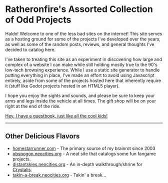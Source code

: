 # Ratheronfire's Assorted Collection of Odd Projects

Haldo! Welcome to one of the less bad sites on the internet! This site serves as a hosting ground for some of the projects I've developed over the years, as well as some of the random posts, reviews, and general thoughts I've decided to catalog here.

I've taken to treating this site as an experiment in discovering how large and complex of a website I can make while still holding mostly true to the 90's low-tech browsing experience. While I use a static site generator to handle putting everything in place, I've made an effort to avoid using Javascript entirely, aside from some of the projects hosted here that inherently require it (stuff like Godot projects hosted in an HTML5 player).

I hope you enjoy the sights and sounds, and please be sure to keep your arms and legs inside the vehicle at all times. The gift shop will be on your right at the end of the ride.

[Hey, I have a guestbook, just like all the cool kids!](http://ratheronfire.123Guestbook.com/)

-----
          
## Other Delicious Flavors
- [homestarrunner.com](https://homestarrunner.com/) - The primary source of my brainrot since 2003
- [obspogon.neocities.org](https://obspogon.neocities.org/) - A neat site that catalogs some fun fangame projects.
- [distantskies.neocities.org](https://distantskies.neocities.org/) - An in-depth walkthrough/shrine for [Crystalis](https://en.wikipedia.org/wiki/Crystalis).
- [takin-a-break.neocities.org](https://takin-a-break.neocities.org/) - Takin' a break...